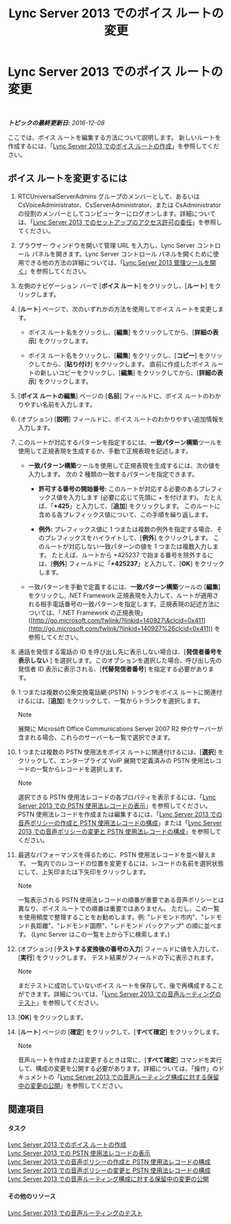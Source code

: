 ﻿---
title: Lync Server 2013 でのボイス ルートの変更
TOCTitle: Lync Server 2013 でのボイス ルートの変更
ms:assetid: afc562cc-8807-489b-8850-dbbe1c1ab9f5
ms:mtpsurl: https://technet.microsoft.com/ja-jp/library/Gg412838(v=OCS.15)
ms:contentKeyID: 48273279
ms.date: 12/10/2016
mtps_version: v=OCS.15
ms.translationtype: HT
---

# Lync Server 2013 でのボイス ルートの変更

 

_**トピックの最終更新日:** 2016-12-08_

ここでは、ボイス ルートを編集する方法について説明します。 新しいルートを作成するには、「[Lync Server 2013 でのボイス ルートの作成](lync-server-2013-create-a-voice-route.md)」を参照してください。

## ボイス ルートを変更するには

1.  RTCUniversalServerAdmins グループのメンバーとして、あるいは CsVoiceAdministrator、CsServerAdministrator、または CsAdministrator の役割のメンバーとしてコンピューターにログオンします。詳細については、「[Lync Server 2013 でのセットアップのアクセス許可の委任](lync-server-2013-delegate-setup-permissions.md)」を参照してください。

2.  ブラウザー ウィンドウを開いて管理 URL を入力し、Lync Server コントロール パネルを開きます。Lync Server コントロール パネルを開くために使用できる他の方法の詳細については、「[Lync Server 2013 管理ツールを開く](lync-server-2013-open-lync-server-administrative-tools.md)」を参照してください。

3.  左側のナビゲーション バーで \[**ボイス ルート**\] をクリックし、\[**ルート**\] をクリックします。

4.  \[**ルート**\] ページで、次のいずれかの方法を使用してボイス ルートを変更します。
    
      - ボイス ルート名をクリックし、\[**編集**\] をクリックしてから、\[**詳細の表示**\] をクリックします。
    
      - ボイス ルート名をクリックし、\[**編集**\] をクリックし、\[**コピー**\] をクリックしてから、\[**貼り付け**\] をクリックします。 直前に作成したボイス ルートの新しいコピーをクリックし、\[**編集**\] をクリックしてから、\[**詳細の表示**\] をクリックします。

5.  \[**ボイス ルートの編集**\] ページの \[**名前**\] フィールドに、ボイス ルートのわかりやすい名前を入力します。

6.  (オプション) \[**説明**\] フィールドに、ボイス ルートのわかりやすい追加情報を入力します。

7.  このルートが対応するパターンを指定するには、**一致パターン構築**ツールを使用して正規表現を生成するか、手動で正規表現を記述します。
    
      - **一致パターン構築**ツールを使用して正規表現を生成するには、次の値を入力します。 次の 2 種類の一致するパターンを指定できます。
        
          - **許可する番号の開始番号:** このルートが対応する必要のあるプレフィックス値を入力します (必要に応じて先頭に + を付けます)。 たとえば、「**+425**」と入力して、\[**追加**\] をクリックします。 このルートに含める各プレフィックス値について、この手順を繰り返します。
        
          - **例外:** プレフィックス値に 1 つまたは複数の例外を指定する場合、そのプレフィックスをハイライトして、\[**例外**\] をクリックします。 このルートが対応しない一致パターンの値を 1 つまたは複数入力します。 たとえば、ルートから +425237 で始まる番号を除外するには、\[**例外**\] フィールドに「**+425237**」と入力して、\[**OK**\] をクリックします。
    
      - 一致パターンを手動で定義するには、**一致パターン構築**ツールの \[**編集**\] をクリックし, .NET Framework 正規表現を入力して、ルートが適用される相手電話番号の一致パターンを指定します。正規表現の記述方法については、「.NET Framework の正規表現」([http://go.microsoft.com/fwlink/?linkid=140927\&clcid=0x411](http://go.microsoft.com/fwlink/?linkid=140927%26clcid=0x411)) を参照してください。

8.  通話を発信する電話の ID を呼び出し先に表示しない場合は、\[**発信者番号を表示しない** \] を選択します。このオプションを選択した場合、呼び出し先の発信者 ID 表示に表示される、\[**代替発信者番号**\] を指定する必要があります。

9.  1 つまたは複数の公衆交換電話網 (PSTN) トランクをボイス ルートに関連付けるには、\[**追加**\] をクリックして、一覧からトランクを選択します。
    
    > [!NOTE]
    > 展開に Microsoft Office Communications Server 2007 R2 仲介サーバーが含まれる場合、これらのサーバーも一覧で選択できます。


10. 1 つまたは複数の PSTN 使用法をボイス ルートに関連付けるには、\[**選択**\] をクリックして、エンタープライズ VoIP 展開で定義済みの PSTN 使用法レコードの一覧からレコードを選択します。
    
    > [!NOTE]  
    > 選択できる PSTN 使用法レコードの各プロパティを表示するには、「<a href="lync-server-2013-view-pstn-usage-records.md">Lync Server 2013 での PSTN 使用法レコードの表示</a>」を参照してください。<br />
    > PSTN 使用法レコードを作成または編集するには、「<a href="lync-server-2013-create-a-voice-policy-and-configure-pstn-usage-records.md">Lync Server 2013 での音声ポリシーの作成と PSTN 使用法レコードの構成</a>」または「<a href="lync-server-2013-modify-a-voice-policy-and-configure-pstn-usage-records.md">Lync Server 2013 での音声ポリシーの変更と PSTN 使用法レコードの構成</a>」を参照してください。


11. 最適なパフォーマンスを得るために、PSTN 使用法レコードを並べ替えます。 一覧内でのレコードの位置を変更するには、レコードの名前を選択状態にして、上矢印または下矢印をクリックします。
    
    > [!NOTE]
    > 一覧表示される PSTN 使用法レコードの順番が重要である音声ポリシーとは異なり、ボイス ルートでの順番は重要ではありません。 ただし、この一覧を使用頻度で整理することをお勧めします。例: &quot;レドモンド市内&quot;、&quot;レドモンド長距離&quot;、&quot;レドモンド国際&quot;、&quot;レドモンド バックアップ&quot; の順に並べます。 (Lync Server はこの一覧を上から下に検索します。)


12. (オプション) \[**テストする変換後の番号の入力**\] フィールドに値を入力して、\[**実行**\] をクリックします。 テスト結果がフィールドの下に表示されます。
    
    > [!NOTE]
    > まだテストに成功していないボイス ルートを保存して、後で再構成することができます。詳細については、「<a href="lync-server-2013-test-voice-routing.md">Lync Server 2013 での音声ルーティングのテスト</a>」を参照してください。


13. \[**OK**\] をクリックします。

14. \[**ルート**\] ページの \[**確定**\] をクリックして、\[**すべて確定**\] をクリックします。
    
    > [!NOTE]
    > 音声ルートを作成または変更するときは常に、[<strong>すべて確定</strong>] コマンドを実行して、構成の変更を公開する必要があります。詳細については、「操作」のドキュメントの「<a href="lync-server-2013-publish-pending-changes-to-the-voice-routing-configuration.md">Lync Server 2013 での音声ルーティング構成に対する保留中の変更の公開</a>」を参照してください。


## 関連項目

#### タスク

[Lync Server 2013 でのボイス ルートの作成](lync-server-2013-create-a-voice-route.md)  
[Lync Server 2013 での PSTN 使用法レコードの表示](lync-server-2013-view-pstn-usage-records.md)  
[Lync Server 2013 での音声ポリシーの作成と PSTN 使用法レコードの構成](lync-server-2013-create-a-voice-policy-and-configure-pstn-usage-records.md)  
[Lync Server 2013 での音声ポリシーの変更と PSTN 使用法レコードの構成](lync-server-2013-modify-a-voice-policy-and-configure-pstn-usage-records.md)  
[Lync Server 2013 での音声ルーティング構成に対する保留中の変更の公開](lync-server-2013-publish-pending-changes-to-the-voice-routing-configuration.md)  

#### その他のリソース

[Lync Server 2013 での音声ルーティングのテスト](lync-server-2013-test-voice-routing.md)

